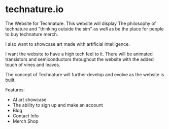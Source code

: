 # technature.io
The Website for Technature. 
This website will display The philosophy of technature and "thinking outside the sim"
as well as be the place for people to buy technature merch. 

I also want to showcase art made with artificial intelligence. 

I want the website to have a high tech feel to it. There will be animated transistors and semiconductors throughout the website with the added touch of vines and leaves. 

The concept of Technature will further develop and evolve as the website is built. 

Features: 

- AI art showcase 
- The ability to sign up and make an account 
- Blog 
- Contact Info
- Merch Shop